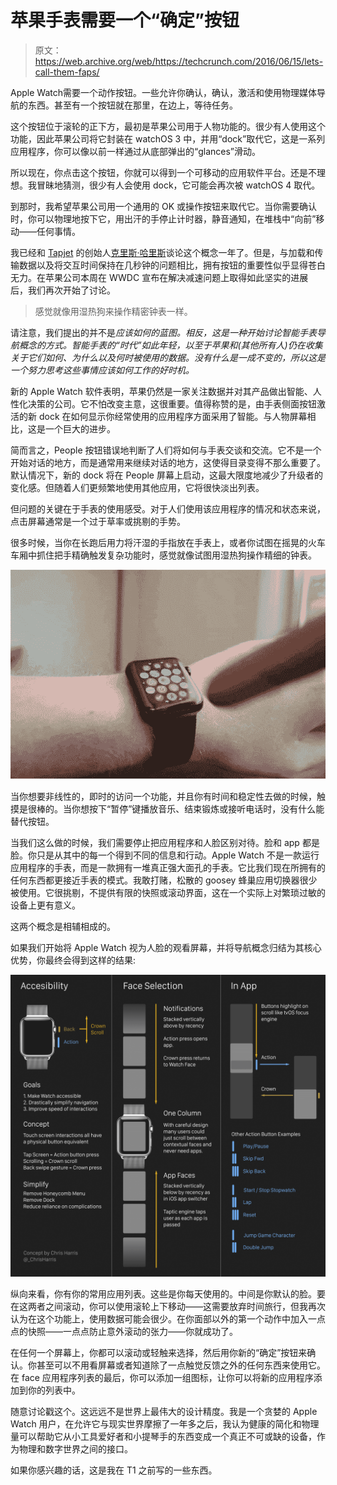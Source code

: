 # 苹果手表需要一个“确定”按钮 

> 原文：<https://web.archive.org/web/https://techcrunch.com/2016/06/15/lets-call-them-faps/>

Apple Watch需要一个动作按钮。一些允许你确认，确认，激活和使用物理媒体导航的东西。甚至有一个按钮就在那里，在边上，等待任务。

这个按钮位于滚轮的正下方，最初是苹果公司用于人物功能的。很少有人使用这个功能，因此苹果公司将它封装在 watchOS 3 中，并用“dock”取代它，这是一系列应用程序，你可以像以前一样通过从底部弹出的“glances”滑动。

所以现在，你点击这个按钮，你就可以得到一个可移动的应用软件平台。还是不理想。我冒昧地猜测，很少有人会使用 dock，它可能会再次被 watchOS 4 取代。

到那时，我希望苹果公司用一个通用的 OK 或操作按钮来取代它。当你需要确认时，你可以物理地按下它，用出汗的手停止计时器，静音通知，在堆栈中“向前”移动——任何事情。

我已经和 [Tapjet](https://web.archive.org/web/20221007063956/http://tapjet.co/) 的创始人[克里斯·哈里斯](https://web.archive.org/web/20221007063956/https://twitter.com/_ChrisHarris)谈论这个概念一年了。但是，与加载和传输数据以及将交互时间保持在几秒钟的问题相比，拥有按钮的重要性似乎显得苍白无力。在苹果公司本周在 WWDC 宣布在解决减速问题上取得如此坚实的进展后，我们再次开始了讨论。

> 感觉就像用湿热狗来操作精密钟表一样。

请注意，我们提出的并不是*应该如何的蓝图。相反，这是一种开始讨论智能手表导航概念的方式。智能手表的“时代”如此年轻，以至于苹果和(其他所有人)仍在收集关于它们如何、为什么以及何时被使用的数据。没有什么是一成不变的，所以这是一个努力思考这些事情应该如何工作的好时机。*

新的 Apple Watch 软件表明，苹果仍然是一家关注数据并对其产品做出智能、人性化决策的公司。它不怕改变主意，这很重要。值得称赞的是，由手表侧面按钮激活的新 dock 在如何显示你经常使用的应用程序方面采用了智能。与人物屏幕相比，这是一个巨大的进步。

简而言之，People 按钮错误地判断了人们将如何与手表交谈和交流。它不是一个开始对话的地方，而是通常用来继续对话的地方，这使得目录变得不那么重要了。默认情况下，新的 dock 将在 People 屏幕上启动，这最大限度地减少了升级者的变化感。但随着人们更频繁地使用其他应用，它将很快淡出列表。

但问题的关键在于手表的使用感受。对于人们使用该应用程序的情况和状态来说，点击屏幕通常是一个过于草率或挑剔的手势。

很多时候，当你在长跑后用力将汗湿的手指放在手表上，或者你试图在摇晃的火车车厢中抓住把手精确触发复杂功能时，感觉就像试图用湿热狗操作精细的钟表。

![s5](img/5449b2e34668846f0ab6605c032025c9.png)

当你想要非线性的，即时的访问一个功能，并且你有时间和稳定性去做的时候，触摸是很棒的。当你想按下“暂停”键播放音乐、结束锻炼或接听电话时，没有什么能替代按钮。

当我们这么做的时候，我们需要停止把应用程序和人脸区别对待。脸和 app 都是脸。你只是从其中的每一个得到不同的信息和行动。Apple Watch 不是一款运行应用程序的手表，而是一款拥有一堆真正强大面孔的手表。它比我们现在所拥有的任何东西都更接近手表的模式。我敢打赌，松散的 goosey 蜂巢应用切换器很少被使用。它很挑剔，不提供有限的快照或滚动界面，这在一个实际上对繁琐过敏的设备上更有意义。

这两个概念是相辅相成的。

如果我们开始将 Apple Watch 视为人脸的观看屏幕，并将导航概念归结为其核心优势，你最终会得到这样的结果:

![WatchFacesConcept-3](img/2b0080292f391b1f442835870bb2a8bd.png)

纵向来看，你有你的常用应用列表。这些是你每天使用的。中间是你默认的脸。要在这两者之间滚动，你可以使用滚轮上下移动——这需要放弃时间旅行，但我再次认为在这个功能上，使用数据可能会很少。在你面部以外的第一个动作中加入一点点的快照——一点点防止意外滚动的张力——你就成功了。

在任何一个屏幕上，你都可以滚动或轻触来选择，然后用你新的“确定”按钮来确认。你甚至可以不用看屏幕或者知道除了一点触觉反馈之外的任何东西来使用它。在 face 应用程序列表的最后，你可以添加一组图标，让你可以将新的应用程序添加到你的列表中。

随意讨论戳这个。这远远不是世界上最伟大的设计精度。我是一个贪婪的 Apple Watch 用户，在允许它与现实世界摩擦了一年多之后，我认为健康的简化和物理量可以帮助它从小工具爱好者和小提琴手的东西变成一个真正不可或缺的设备，作为物理和数字世界之间的接口。

如果你感兴趣的话，这是我在 T1 之前写的一些东西。